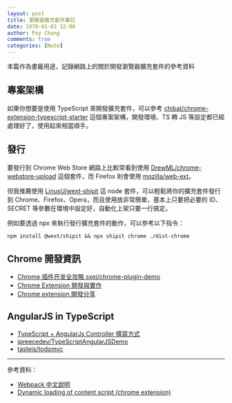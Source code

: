 ```yaml
---
layout: post
title: 瀏覽器擴充套件筆記
date: 1970-01-01 12:00
author: Poy Chang
comments: true
categories: [Note]
---
```


本篇作為書籤用途，記錄網路上的關於開發瀏覽器擴充套件的參考資料

## 專案架構

如果你想要是使用 TypeScript 來開發擴充套件，可以參考 [chibat/chrome-extension-typescript-starter](https://github.com/chibat/chrome-extension-typescript-starter) 這個專案架構，開發環境、TS 轉 JS 等設定都已經處理好了，使用起來相當順手。

## 發行

要發行到 Chrome Web Store 網路上比較常看到使用 [DrewML/chrome-webstore-upload](https://github.com/DrewML/chrome-webstore-upload) 這個套件，而 Firefox 則會使用 [mozilla/web-ext](https://github.com/mozilla/web-ext)。

但我推薦使用 [LinusU/wext-shipit](https://github.com/LinusU/wext-shipit) 這 node 套件，可以輕鬆將你的擴充套件發行到 Chrome、Firefox、Opera，而且使用放非常簡單，基本上只要把必要的 ID、SECRET 等參數在環境中設定好，自動化上架只要一行搞定。

例如要透過 npx 來執行發行擴充套件的動作，可以參考以下指令：

```
npm install @wext/shipit && npx shipit chrome ./dist-chrome
```

## Chrome 開發資訊

- [Chrome 插件开发全攻略 sxei/chrome-plugin-demo](https://github.com/sxei/chrome-plugin-demo)
- [Chrome Extension 開發與實作](https://ithelp.ithome.com.tw/users/20079450/ironman/1149)
- [Chrome extension 開發分享](https://medium.com/@sj82516/chrome-extension-%E9%96%8B%E7%99%BC%E5%88%86%E4%BA%AB-99ba7957e22a)

## AngularJS in TypeScript

- [TypeScript + AngularJs Controller 撰寫方式](https://dotblogs.com.tw/joysdw12/2016/01/05/typescript_angularjs_controller)
- [jpreecedev/TypeScriptAngularJSDemo](https://github.com/jpreecedev/TypeScriptAngularJSDemo)
- [tastejs/todomvc](https://github.com/tastejs/todomvc/blob/gh-pages/examples/typescript-angular/readme.md)

---

參考資料：

- [Webpack 中文說明](https://www.webpackjs.com/concepts/entry-points/#%E5%8D%95%E4%B8%AA%E5%85%A5%E5%8F%A3-%E7%AE%80%E5%86%99-%E8%AF%AD%E6%B3%95)
- [Dynamic loading of content script (chrome extension)](https://stackoverflow.com/questions/25726131/dynamic-loading-of-content-script-chrome-extension)
